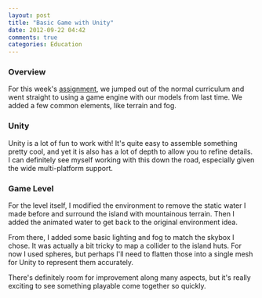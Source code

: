 ```yaml
---
layout: post
title: "Basic Game with Unity"
date: 2012-09-22 04:42
comments: true
categories: Education
---
```


### Overview

For this week's [assignment][a2], we jumped out of the normal curriculum and
went straight to using a game engine with our models from last time.  We added a
few common elements, like terrain and fog.

### Unity

Unity is a lot of fun to work with! It's quite easy to assemble something pretty
cool, and yet it is also has a lot of depth to allow you to refine details. I
can definitely see myself working with this down the road, especially given the
wide multi-platform support.

### Game Level

For the level itself, I modified the environment to remove the static water I
made before and surround the island with mountainous terrain.  Then I added the
animated water to get back to the original environment idea.

From there, I added some basic lighting and fog to match the skybox I chose.  It
was actually a bit tricky to map a collider to the island huts.  For now I used
spheres, but perhaps I'll need to flatten those into a single mesh for Unity to
represent them accurately.

There's definitely room for improvement along many aspects, but it's really
exciting to see something playable come together so quickly.

[a2]: http://viscom3d.blogspot.com/2012/09/unity-101.html

